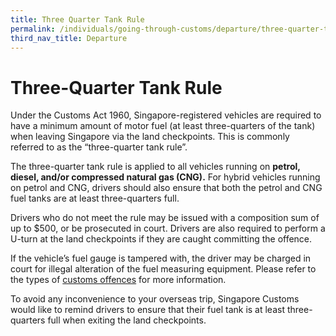 ```yaml
---
title: Three Quarter Tank Rule
permalink: /individuals/going-through-customs/departure/three-quarter-tank-rule
third_nav_title: Departure
---
```

# Three-Quarter Tank Rule

Under the Customs Act 1960, Singapore-registered vehicles are required to have a minimum amount of motor fuel (at least three-quarters of the tank) when leaving Singapore via the land checkpoints. This is commonly referred to as the “three-quarter tank rule”.

The three-quarter tank rule is applied to all vehicles running on **petrol, diesel, and/or compressed natural gas (CNG).** For hybrid vehicles running on petrol and CNG, drivers should also ensure that both the petrol and CNG fuel tanks are at least three-quarters full.

Drivers who do not meet the rule may be issued with a composition sum of up to $500, or be prosecuted in court. Drivers are also required to perform a U-turn at the land checkpoints if they are caught committing the offence.

If the vehicle’s fuel gauge is tampered with, the driver may be charged in court for illegal alteration of the fuel measuring equipment. Please refer to the types of [customs offences](/individuals/going-through-customs/offences) for more information. 

To avoid any inconvenience to your overseas trip, Singapore Customs would like to remind drivers to ensure that their fuel tank is at least three-quarters full when exiting the land checkpoints.